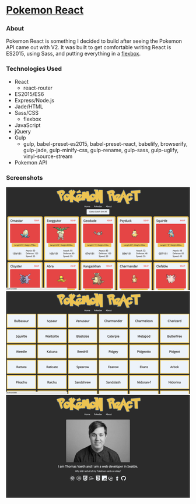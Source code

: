 # [Pokemon React](http://codepen.io/thomasvaeth/full/obJZqb/)
### About
Pokemon React is something I decided to build after seeing the Pokemon API came out with V2. It was built to get comfortable writing React is ES2015, using Sass, and putting everything in a [flexbox](http://flexboxfroggy.com/).

### Technologies Used
* React
  - react-router
* ES2015/ES6
* Express/Node.js
* Jade/HTML
* Sass/CSS
  - flexbox
* JavaScript
* jQuery
* Gulp
  - gulp, babel-preset-es2015, babel-preset-react, babelify, browserify, gulp-jade, gulp-minify-css, gulp-rename, gulp-sass, gulp-uglify, vinyl-source-stream
* Pokemon API

### Screenshots
![Home](https://github.com/thomasvaeth/pokemon-react/blob/master/screenshots/screenshot-1.png "Desktop screenshot")
![Pokedex](https://github.com/thomasvaeth/pokemon-react/blob/master/screenshots/screenshot-2.png "Desktop screenshot")
![About](https://github.com/thomasvaeth/pokemon-react/blob/master/screenshots/screenshot-3.png "Desktop screenshot")
